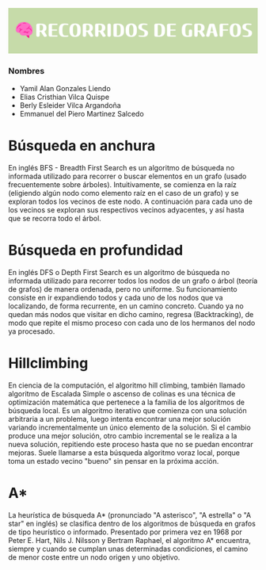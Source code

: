 ![](./assets/RECORRIDOS_DE_GRAFOS.png)

### Nombres
- Yamil Alan Gonzales Liendo
- Elias Cristhian Vilca Quispe
- Berly Esleider Vilca Argandoña
- Emmanuel del Piero Martinez Salcedo

# Búsqueda en anchura
En inglés BFS - Breadth First Search es un algoritmo de búsqueda no informada utilizado para recorrer o buscar elementos en un grafo (usado frecuentemente sobre árboles). Intuitivamente, se comienza en la raíz (eligiendo algún nodo como elemento raíz en el caso de un grafo) y se exploran todos los vecinos de este nodo. A continuación para cada uno de los vecinos se exploran sus respectivos vecinos adyacentes, y así hasta que se recorra todo el árbol.

# Búsqueda en profundidad 
En inglés DFS o Depth First Search es un algoritmo de búsqueda no informada utilizado para recorrer todos los nodos de un grafo o árbol (teoría de grafos) de manera ordenada, pero no uniforme. Su funcionamiento consiste en ir expandiendo todos y cada uno de los nodos que va localizando, de forma recurrente, en un camino concreto. Cuando ya no quedan más nodos que visitar en dicho camino, regresa (Backtracking), de modo que repite el mismo proceso con cada uno de los hermanos del nodo ya procesado.

# Hillclimbing
En ciencia de la computación, el algoritmo hill climbing, también llamado algoritmo de Escalada Simple o ascenso de colinas es una técnica de optimización matemática que pertenece a la familia de los algoritmos de búsqueda local. Es un algoritmo iterativo que comienza con una solución arbitraria a un problema, luego intenta encontrar una mejor solución variando incrementalmente un único elemento de la solución. Si el cambio produce una mejor solución, otro cambio incremental se le realiza a la nueva solución, repitiendo este proceso hasta que no se puedan encontrar mejoras. Suele llamarse a esta búsqueda algoritmo voraz local, porque toma un estado vecino "bueno" sin pensar en la próxima acción.

# A*
La heurística de búsqueda A* (pronunciado "A asterisco", "A estrella" o "A star" en inglés) se clasifica dentro de los algoritmos de búsqueda en grafos de tipo heurístico o informado. Presentado por primera vez en 1968 por Peter E. Hart, Nils J. Nilsson y Bertram Raphael, el algoritmo A* encuentra, siempre y cuando se cumplan unas determinadas condiciones, el camino de menor coste entre un nodo origen y uno objetivo.